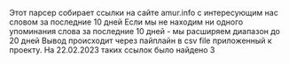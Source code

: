 Этот парсер собирает ссылки на сайте amur.info с интересующим нас словом за последние 10 дней
Если мы не находим ни одного упоминания слова за последние 10 дней - мы расширяем диапазон до 20 дней
Вывод происходит через пайплайн в csv file приложенный к проекту. На 22.02.2023 таких ссылок было найдено 3
